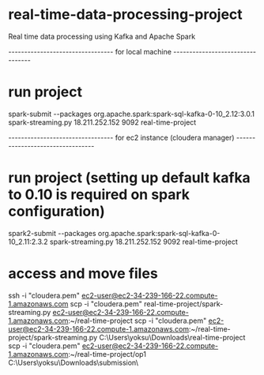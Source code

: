 # real-time-data-processing-project
Real time data processing using Kafka and Apache Spark

--------------------------------- for local machine ---------------------------------

# run project
spark-submit --packages org.apache.spark:spark-sql-kafka-0-10_2.12:3.0.1 spark-streaming.py 18.211.252.152 9092 real-time-project



--------------------------------- for ec2 instance (cloudera manager) ---------------------------------

# run project (setting up default kafka to 0.10 is required on spark configuration)
spark2-submit --packages org.apache.spark:spark-sql-kafka-0-10_2.11:2.3.2 spark-streaming.py 18.211.252.152 9092 real-time-project

# access and move files
ssh -i "cloudera.pem" ec2-user@ec2-34-239-166-22.compute-1.amazonaws.com
scp -i "cloudera.pem" real-time-project/spark-streaming.py ec2-user@ec2-34-239-166-22.compute-1.amazonaws.com:~/real-time-project
scp -i "cloudera.pem" ec2-user@ec2-34-239-166-22.compute-1.amazonaws.com:~/real-time-project/spark-streaming.py C:\Users\yoksu\Downloads\real-time-project
scp -i "cloudera.pem" ec2-user@ec2-34-239-166-22.compute-1.amazonaws.com:~/real-time-project/op1 C:\Users\yoksu\Downloads\submission\
